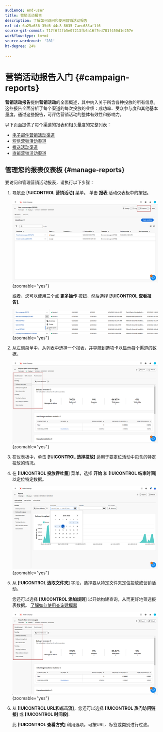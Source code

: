 ```yaml
---
audience: end-user
title: 营销活动报告
description: 了解如何访问和使用营销活动报告
exl-id: 6a25a636-35d6-44c8-8635-7aec683af1f6
source-git-commit: 717f6f2fb5e07213fb6a16f7ed701f450d1e257e
workflow-type: tm+mt
source-wordcount: '281'
ht-degree: 24%

---
```


# 营销活动报告入门 {#campaign-reports}

<!-- CAN BE REMOVED___
>[!CONTEXTUALHELP]
>id="acw_campaign_reporting_sending"
>title="Reporting Sending"
>abstract="The Sending tab within your report provides in-depth insights into your visitors' interactions with your deliveries and any potential errors they may have encountered."

>[!CONTEXTUALHELP]
>id="acw_campaign_reporting_tracking"
>title="Reporting tracking"
>abstract="The Tracking tab within your report offers valuable data, including recipient behavior per link, breakdown of opens and clicks, as well as detailed information about the most frequently clicked URLs during a delivery."
-->

**营销活动报告**&#x200B;提供&#x200B;**营销活动**&#x200B;的全面概述，其中纳入关于所含各种投放的所有信息。这些报告全面分析了每个渠道的每次投放的业绩：成功率、受众参与度和其他基本量度。通过这些报告，可评估营销活动的整体有效性和影响力。

以下页面提供了每个渠道的报表和相关量度的完整列表：

* [电子邮件营销活动渠道](campaign-reports-email.md)
* [短信营销活动渠道](campaign-reports-sms.md)
* [推送活动渠道](campaign-reports-push.md)
* [直邮营销活动渠道](campaign-reports-direct-mail.md)

## 管理您的报表仪表板 {#manage-reports}

要访问和管理营销活动报表，请执行以下步骤：

1. 导航至 **[!UICONTROL 营销活动]** 菜单。 单击 **报表** 活动仪表板中的按钮。

   ![](assets/manage_campaign_report_2.png){zoomable=&quot;yes&quot;}

   或者，您可以使用三个点 **更多操作** 按钮，然后选择 **[!UICONTROL 查看报告]**.

   ![](assets/manage_campaign_report_1.png){zoomable=&quot;yes&quot;}

1. 从左侧菜单中，从列表中选择一个报表，并导航到选项卡以显示每个渠道的数据。

   ![](assets/manage_campaign_report_4.png){zoomable=&quot;yes&quot;}

1. 在仪表板中，单击 **[!UICONTROL 选择投放]** 适用于要定位活动中包含的特定投放的情况。

1. 在 **[!UICONTROL 投放吞吐量]** 菜单，选择 **开始** 和 **[!UICONTROL 结束时间]** 以定位特定数据。

   ![](assets/manage_campaign_report_3.png){zoomable=&quot;yes&quot;}

1. 从 **[!UICONTROL 选取文件夹]** 字段，选择要从特定文件夹定位投放或营销活动。

   您还可以选择 **[!UICONTROL 添加规则]** 以开始构建查询，从而更好地筛选报表数据。 [了解如何使用查询建模器](../query/query-modeler-overview.md)

   ![](assets/manage_campaign_report_4.png){zoomable=&quot;yes&quot;}

1. 从 **[!UICONTROL URL和点击流]**，您还可以选择 **[!UICONTROL 热门访问链接]** 或 **[!UICONTROL 时间段]**.

   此 **[!UICONTROL 查看方式]** 利用选项，可按URL、标签或类别进行过滤。
